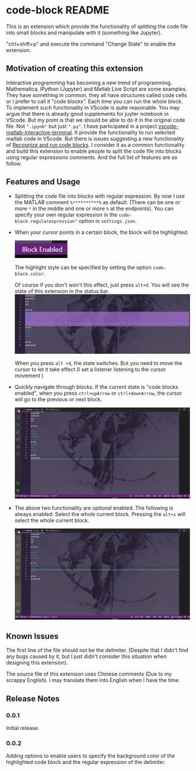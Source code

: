 # code-block README

This is an extension which provide the functionality of splitting the code file into small blocks and manipulate with it (something like Jupyter).

"ctrl+shift+p" and execute the command "Change State" to enable the extension.

## Motivation of creating this extension

Interactive programming has becoming a new trend of programming. Mathematica, IPython (Jupyter) and Matlab Live Script are some examples. They have something in common, they all have structures called code cells or I prefer to call it "code blocks". Each time you can run the whole block. To implement such functionality in VScode is quite reasonable. You may argue that there is already good supplements for juyter notebook in VScode. But my point is that we should be able to do it in the original code file. Not `".ipynb"` but just `".py"`. I have participated in a project [vscode-matlab-interactive-terminal](https://github.com/apommel/vscode-matlab-interactive-terminal). It provide the functionality to run selected matlab code in VScode. But there is issues suggesting a new functionality of [Recognize and run code blocks](https://github.com/apommel/vscode-matlab-interactive-terminal/issues/13). I consider it as a common functionality and build this extension to enable people to split the code file into blocks using regular expressions comments. And the full list of features are as follow.

## Features and Usage

- Splitting the code file into blocks with regular expression. By now I use the MATLAB comment `%**********%` as default. (There can be one or more `*`  in the middle and one or more `%` at the endpoints). You can specify your own regular expression in the `code-block.regularexpression"` option in `settings.json`. 

- When your cursor points in a certain block, the block will be highlighted. 

  ![image-20201023224330434](https://raw.githubusercontent.com/weihongliang233/My-Markdown-Figures/master/20201023225547.png)

  The highlight style can be specified by setting the option `code-block.color`.

  Of course if you don't won't this effect, just press `alt+d`. You will see the state of this extension in the status bar. ![image-20201023224521631](https://raw.githubusercontent.com/weihongliang233/My-Markdown-Figures/master/20201023225547-1.png)

  When you press `alt +d`, the state switches. But you need to move the cursor to let it take effect.(I set a listener listening to the cursor movement )

- Quickly navigate through blocks. If the current state is "code blocks enabled", when you press `ctrl+upArrow` or `ctrl+downArrow`, the cursor will go to the previous or next block.

  ![demo-navigate](https://raw.githubusercontent.com/weihongliang233/My-Markdown-Figures/master/20201023231214.gif)

- The above two functionality are optional enabled. The following is always enabled: Select the whole current block. Pressing the `alt+s` will select the whole current block.

  ![demo-select](https://raw.githubusercontent.com/weihongliang233/My-Markdown-Figures/master/20201023231214-1.gif)

## Known Issues

The first line of the file should not be the delimiter. (Despite that I didn't find any bugs caused by it, but I just didn't consider this situation when designing this extension).

The source file of this extension uses Chinese comments (Due to my scrappy English). I may translate them into English when I have the time.

## Release Notes

### 0.0.1

Initial release.

### 0.0.2

Adding options to enable users to specify the background color of the highlighted code block and the regular expression of the delimiter.
